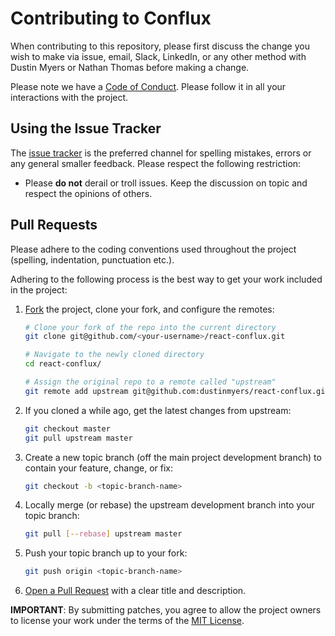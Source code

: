 # Contributing to Conflux

When contributing to this repository, please first discuss the change you wish to make via issue, email, Slack, LinkedIn, or any other method with Dustin Myers or Nathan Thomas before making a change.

Please note we have a [Code of Conduct](CODE_OF_CONDUCT.md). Please follow it in all your interactions with the project.

## Using the Issue Tracker

The [issue tracker](https://github.com/dustinmyers/react-conflux/issues) is
the preferred channel for spelling mistakes, errors or any general smaller feedback. Please respect the following restriction:

- Please **do not** derail or troll issues. Keep the discussion on topic and respect the opinions of others.

## Pull Requests

Please adhere to the coding conventions used throughout the project (spelling, indentation, punctuation etc.).

Adhering to the following process is the best way to get your work included in the project:

1. [Fork](https://help.github.com/articles/fork-a-repo) the project, clone your fork, and configure the remotes:

   ```bash
   # Clone your fork of the repo into the current directory
   git clone git@github.com/<your-username>/react-conflux.git

   # Navigate to the newly cloned directory
   cd react-conflux/

   # Assign the original repo to a remote called "upstream"
   git remote add upstream git@github.com:dustinmyers/react-conflux.git
   ```

2. If you cloned a while ago, get the latest changes from upstream:

   ```bash
   git checkout master
   git pull upstream master
   ```

3. Create a new topic branch (off the main project development branch) to
   contain your feature, change, or fix:

   ```bash
   git checkout -b <topic-branch-name>
   ```

4. Locally merge (or rebase) the upstream development branch into your topic branch:

   ```bash
   git pull [--rebase] upstream master
   ```

5. Push your topic branch up to your fork:

   ```bash
   git push origin <topic-branch-name>
   ```

6. [Open a Pull Request](https://help.github.com/articles/using-pull-requests/)
   with a clear title and description.

**IMPORTANT**: By submitting patches, you agree to allow the project owners to license your work under the terms of the [MIT License](LICENSE).
